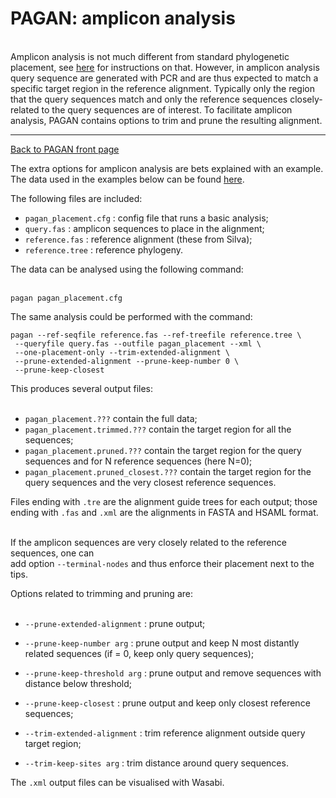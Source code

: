 PAGAN: amplicon analysis<a name="top"></a>
========================

   
Amplicon analysis is not much different from standard phylogenetic placement, see [here](pagan_phylogenetic_placement.md) for instructions on that. However, in amplicon analysis query sequence are generated with PCR and are thus expected to match a specific target region in the reference alignment. Typically only the region that the query sequences match and only the reference sequences closely-related to the query sequences are of interest. To facilitate amplicon analysis, PAGAN contains options to trim and prune the resulting alignment.

* * *

[Back to PAGAN front page](../README.md)

The extra options for amplicon analysis are bets explained with an example. The data used in the examples below can be found [here](../examples/amplicon_analysis).

The following files are included:

*   ```pagan_placement.cfg``` : config file that runs a basic analysis;
*   ```query.fas``` : amplicon sequences to place in the alignment;
*   ```reference.fas``` : reference alignment (these from Silva);
*   ```reference.tree``` : reference phylogeny.

The data can be analysed using the following command:  
 
```
pagan pagan_placement.cfg
```

The same analysis could be performed with the command:

```
pagan --ref-seqfile reference.fas --ref-treefile reference.tree \
 --queryfile query.fas --outfile pagan_placement --xml \ 
 --one-placement-only --trim-extended-alignment \
 --prune-extended-alignment --prune-keep-number 0 \
 --prune-keep-closest 
```

This produces several output files:  
 

*   ```pagan_placement.???``` contain the full data;
*   ```pagan_placement.trimmed.???``` contain the target region for all the sequences;
*   ```pagan_placement.pruned.???``` contain the target region for the query sequences and for N reference sequences (here N=0);
*   ```pagan_placement.pruned_closest.???``` contain the target region for  the query sequences and the very closest reference sequences.

Files ending with ```.tre``` are the alignment guide trees for each output; those ending 
with ```.fas``` and ```.xml``` are the alignments in FASTA and HSAML format.  
 

If the amplicon sequences are very closely related to the reference sequences, one can  
add option ```--terminal-nodes``` and thus enforce their placement next to the tips.

Options related to trimming and pruning are:  
 

*   ```--prune-extended-alignment``` : prune output;
*   ```--prune-keep-number arg``` : prune output and keep N most distantly related sequences (if = 0, keep only query sequences);
*   ```--prune-keep-threshold arg``` : prune output and remove sequences with distance below threshold;

* ```--prune-keep-closest``` : prune output and keep only closest reference sequences;

*   ```--trim-extended-alignment``` : trim reference alignment outside query target region;
*   ```--trim-keep-sites arg``` : trim distance around query sequences.

The ```.xml``` output files can be visualised with Wasabi.